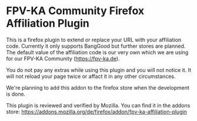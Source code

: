 # FPV-KA Community Firefox Affiliation Plugin

This is a firefox plugin to extend or replace your URL with your affiliation code.
Currently it only supports BangGood but further stores are planned.
The default value of the affiliation code is our very own which we are using for our FPV-KA Community (https://fpv-ka.de).

You do not pay any extras while using this plugin and you will not notice it. It will not reload your page twice or affact it in any other circumstances.

We're planning to add this addon to the firefox store when the development is done.


This plugin is reviewed and verified by Mozilla. 
You can find it in the addons store: https://addons.mozilla.org/de/firefox/addon/fpv-ka-affiliation-plugin
